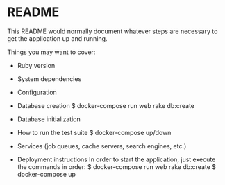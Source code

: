 # README

This README would normally document whatever steps are necessary to get the
application up and running.

Things you may want to cover:

* Ruby version

* System dependencies

* Configuration

* Database creation
	$ docker-compose run web rake db:create

* Database initialization

* How to run the test suite
	$ docker-compose up/down

* Services (job queues, cache servers, search engines, etc.)

* Deployment instructions
	In order to start the application, just execute the commands in order:
	$ docker-compose run web rake db:create
  	$ docker-compose up

